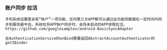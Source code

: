 ### 账户同步 拉活

	手机系统设置里会有“帐户”一项功能，任何第三方APP都可以通过此功能将数据在一定时间内同步到服务器中去。系统在将APP帐户同步时，会将未启动的APP进程拉活。
	https://github.com/googlesamples/android-BasicSyncAdapter

    在AuthenticationService的onBind需要返回AbstractAccountAuthenticator的getIBinder
